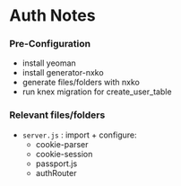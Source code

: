 # Auth Notes

### Pre-Configuration
+ install yeoman
+ install generator-nxko
+ generate files/folders with nxko 
+ run knex migration for create_user_table

### Relevant files/folders

+ `server.js` : import + configure:
  + cookie-parser
  + cookie-session
  + passport.js
  + authRouter
